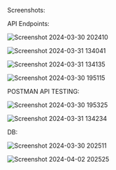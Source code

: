Screenshots:

API Endpoints:

![Screenshot 2024-03-30 202410](https://github.com/Kanishkumar-K/E-Learning-Platform/assets/76395721/5e6a0605-ec4a-479a-b272-ff63f29cffae)

![Screenshot 2024-03-31 134041](https://github.com/Kanishkumar-K/E-Learning-Platform/assets/76395721/e2bade1d-7b10-478d-90ce-0c78f7490bbf)

![Screenshot 2024-03-31 134135](https://github.com/Kanishkumar-K/E-Learning-Platform/assets/76395721/1acaa3ae-c843-4b01-a693-6e46a696d8ee)

![Screenshot 2024-03-30 195115](https://github.com/Kanishkumar-K/E-Learning-Platform/assets/76395721/711e6b9d-f663-451f-8407-3f363a45422b)


POSTMAN API TESTING:

![Screenshot 2024-03-30 195325](https://github.com/Kanishkumar-K/E-Learning-Platform/assets/76395721/feb9ba87-5583-4032-995d-c8cace8fc5a8)

![Screenshot 2024-03-31 134234](https://github.com/Kanishkumar-K/E-Learning-Platform/assets/76395721/5af9c232-0251-4bfa-8e00-7c3f3aa2e2f0)


DB:

![Screenshot 2024-03-30 202511](https://github.com/Kanishkumar-K/E-Learning-Platform/assets/76395721/6f097420-56b4-4868-b1c3-3d4a01757949)

![Screenshot 2024-04-02 202525](https://github.com/Kanishkumar-K/E-Learning-Platform/assets/76395721/f68a0f5f-e649-41b1-bce2-f363f9d88ce3)

